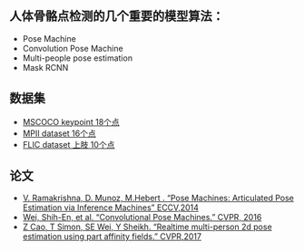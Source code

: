 ## 人体骨骼点检测的几个重要的模型算法：

- Pose Machine
- Convolution Pose Machine
- Multi-people pose estimation
- Mask RCNN

## 数据集

- [MSCOCO keypoint 18个点](https://github.com/cocodataset/cocoapi)
- [MPII dataset 16个点](http://human-pose.mpi-inf.mpg.de)
- [FLIC dataset 上肢 10个点](http://bensapp.github.io/flic-dataset.html)

## 论文

- [V. Ramakrishna, D. Munoz, M.Hebert . “Pose Machines: Articulated Pose Estimation via Inference Machines”  ECCV,2014](https://www.ri.cmu.edu/pub_files/2014/7/poseMachines.pdf)
- [Wei, Shih-En, et al. “Convolutional Pose Machines.” CVPR, 2016](https://arxiv.org/pdf/1602.00134)
- [Z Cao, T Simon, SE Wei, Y Sheikh. “Realtime multi-person 2d pose estimation using part affinity fields.” CVPR,2017](https://arxiv.org/pdf/1611.08050)

